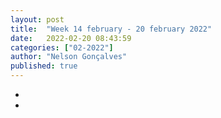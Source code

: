 ```yaml
---
layout: post
title:  "Week 14 february - 20 february 2022"
date:   2022-02-20 08:43:59
categories: ["02-2022"]
author: "Nelson Gonçalves"
published: true
---
```


* 
* 
